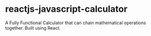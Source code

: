 # reactjs-javascript-calculator
A Fully Functional Calculator that can chain mathematical operations together. Built using React.

